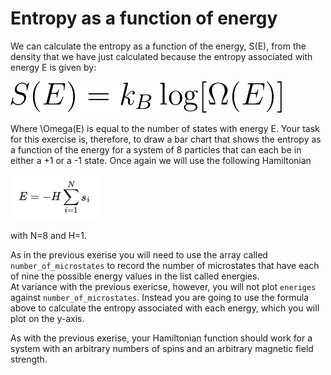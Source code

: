 # Entropy as a function of energy

We can calculate the entropy as a function of the energy, S(E), from the density that we have just calculated because the entropy associated with energy E is given by:

![](eq1.png)

Where \Omega(E) is equal to the number of states with energy E.  Your task for this exercise is, therefore, to draw a bar chart that shows the entropy as a function of the energy for a system of 8 particles that can each be in either a +1 or a -1 state.
Once again we will use the following Hamiltonian

![](eq2.png)

with N=8 and H=1.

As in the previous exerise you will need to use the array called `number_of_microstates` to record the number of microstates that have each of nine the possible energy values in the list called energies.  
At variance with the previous exericse, however, you will not plot `eneriges` against `number_of_microstates`.   Instead you are going to use the formula above to calculate the entropy associated with each 
energy, which you will plot on the y-axis.

As with the previous exerise, your Hamiltonian function should work for a system with an arbitrary numbers of spins and an arbitrary magnetic field strength. 

